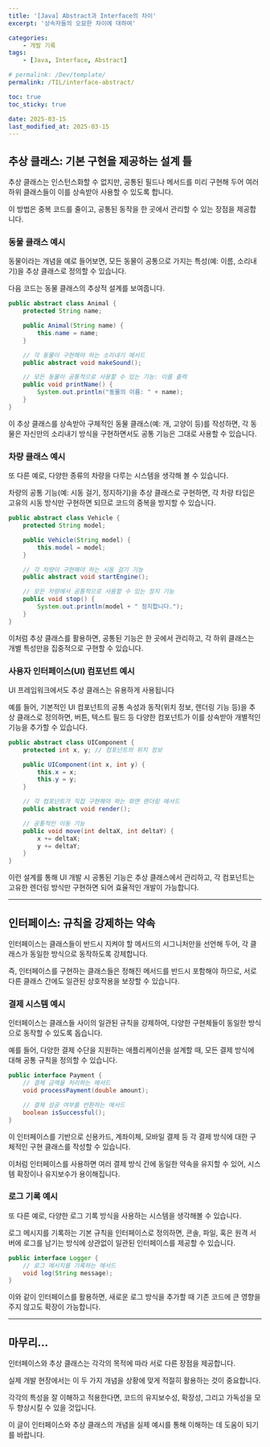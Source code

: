 ```yaml
---
title: '[Java] Abstract과 Interface의 차이'
excerpt: '상속자들의 오묘한 차이에 대하여'

categories:
    - 개발 기록
tags:
    - [Java, Interface, Abstract]

# permalink: /Dev/template/
permalink: /TIL/interface-abstract/

toc: true
toc_sticky: true

date: 2025-03-15
last_modified_at: 2025-03-15
---
```


## 추상 클래스: 기본 구현을 제공하는 설계 틀

추상 클래스는 인스턴스화할 수 없지만, 공통된 필드나 메서드를 미리 구현해 두어 여러 하위 클래스들이 이를 상속받아 사용할 수 있도록 합니다.

이 방법은 중복 코드를 줄이고, 공통된 동작을 한 곳에서 관리할 수 있는 장점을 제공합니다.

### 동물 클래스 예시

동물이라는 개념을 예로 들어보면, 모든 동물이 공통으로 가지는 특성(예: 이름, 소리내기)을 추상 클래스로 정의할 수 있습니다.

다음 코드는 동물 클래스의 추상적 설계를 보여줍니다.

```java
public abstract class Animal {
    protected String name;

    public Animal(String name) {
        this.name = name;
    }

    // 각 동물이 구현해야 하는 소리내기 메서드
    public abstract void makeSound();

    // 모든 동물이 공통적으로 사용할 수 있는 기능: 이름 출력
    public void printName() {
        System.out.println("동물의 이름: " + name);
    }
}
```

이 추상 클래스를 상속받아 구체적인 동물 클래스(예: 개, 고양이 등)를 작성하면, 각 동물은 자신만의 소리내기 방식을 구현하면서도 공통 기능은 그대로 사용할 수 있습니다.

### 차량 클래스 예시

또 다른 예로, 다양한 종류의 차량을 다루는 시스템을 생각해 볼 수 있습니다.

차량의 공통 기능(예: 시동 걸기, 정지하기)을 추상 클래스로 구현하면, 각 차량 타입은 고유의 시동 방식만 구현하면 되므로 코드의 중복을 방지할 수 있습니다.

```java
public abstract class Vehicle {
    protected String model;

    public Vehicle(String model) {
        this.model = model;
    }

    // 각 차량이 구현해야 하는 시동 걸기 기능
    public abstract void startEngine();

    // 모든 차량에서 공통적으로 사용할 수 있는 정지 기능
    public void stop() {
        System.out.println(model + " 정지합니다.");
    }
}
```

이처럼 추상 클래스를 활용하면, 공통된 기능은 한 곳에서 관리하고, 각 하위 클래스는 개별 특성만을 집중적으로 구현할 수 있습니다.

### 사용자 인터페이스(UI) 컴포넌트 예시

UI 프레임워크에서도 추상 클래스는 유용하게 사용됩니다

예를 들어, 기본적인 UI 컴포넌트의 공통 속성과 동작(위치 정보, 렌더링 기능 등)을 추상 클래스로 정의하면, 버튼, 텍스트 필드 등 다양한 컴포넌트가 이를 상속받아 개별적인 기능을 추가할 수 있습니다.

```java
public abstract class UIComponent {
    protected int x, y; // 컴포넌트의 위치 정보

    public UIComponent(int x, int y) {
        this.x = x;
        this.y = y;
    }

    // 각 컴포넌트가 직접 구현해야 하는 화면 렌더링 메서드
    public abstract void render();

    // 공통적인 이동 기능
    public void move(int deltaX, int deltaY) {
        x += deltaX;
        y += deltaY;
    }
}
```

이런 설계를 통해 UI 개발 시 공통된 기능은 추상 클래스에서 관리하고, 각 컴포넌트는 고유한 렌더링 방식만 구현하면 되어 효율적인 개발이 가능합니다.

---

## 인터페이스: 규칙을 강제하는 약속

인터페이스는 클래스들이 반드시 지켜야 할 메서드의 시그니처만을 선언해 두어, 각 클래스가 동일한 방식으로 동작하도록 강제합니다.

즉, 인터페이스를 구현하는 클래스들은 정해진 메서드를 반드시 포함해야 하므로, 서로 다른 클래스 간에도 일관된 상호작용을 보장할 수 있습니다.

### 결제 시스템 예시

인터페이스는 클래스들 사이의 일관된 규칙을 강제하여, 다양한 구현체들이 동일한 방식으로 동작할 수 있도록 돕습니다.

예를 들어, 다양한 결제 수단을 지원하는 애플리케이션을 설계할 때, 모든 결제 방식에 대해 공통 규칙을 정의할 수 있습니다.

```java
public interface Payment {
    // 결제 금액을 처리하는 메서드
    void processPayment(double amount);

    // 결제 성공 여부를 반환하는 메서드
    boolean isSuccessful();
}
```

이 인터페이스를 기반으로 신용카드, 계좌이체, 모바일 결제 등 각 결제 방식에 대한 구체적인 구현 클래스를 작성할 수 있습니다.

이처럼 인터페이스를 사용하면 여러 결제 방식 간에 동일한 약속을 유지할 수 있어, 시스템 확장이나 유지보수가 용이해집니다.

### 로그 기록 예시

또 다른 예로, 다양한 로그 기록 방식을 사용하는 시스템을 생각해볼 수 있습니다.

로그 메시지를 기록하는 기본 규칙을 인터페이스로 정의하면, 콘솔, 파일, 혹은 원격 서버에 로그를 남기는 방식에 상관없이 일관된 인터페이스를 제공할 수 있습니다.

```java
public interface Logger {
    // 로그 메시지를 기록하는 메서드
    void log(String message);
}
```

이와 같이 인터페이스를 활용하면, 새로운 로그 방식을 추가할 때 기존 코드에 큰 영향을 주지 않고도 확장이 가능합니다.

---

## 마무리…

인터페이스와 추상 클래스는 각각의 목적에 따라 서로 다른 장점을 제공합니다.

실제 개발 현장에서는 이 두 가지 개념을 상황에 맞게 적절히 활용하는 것이 중요합니다.

각각의 특성을 잘 이해하고 적용한다면, 코드의 유지보수성, 확장성, 그리고 가독성을 모두 향상시킬 수 있을 것입니다.

이 글이 인터페이스와 추상 클래스의 개념을 실제 예시를 통해 이해하는 데 도움이 되기를 바랍니다.
